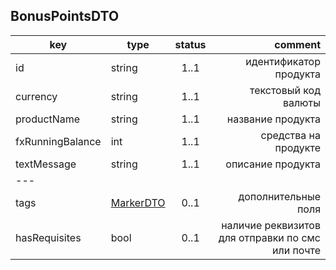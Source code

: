 ## BonusPointsDTO

key | type | status | comment
--- | ---- | :----: | ---:
id | string | 1..1 | идентификатор продукта
currency | string | 1..1 | текстовый код валюты
productName | string | 1..1 | название продукта
fxRunningBalance | int | 1..1 | средства на продукте
textMessage | string | 1..1 | описание продукта
--- |||
tags | [MarkerDTO](#markerdto) | 0..1 | дополнительные поля
hasRequisites | bool | 0..1 | наличие реквизитов для отправки по смс или почте
